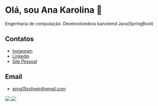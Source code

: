 # Olá, sou Ana Karolina 👋
Engenharia de computação.
Devenvolvedora banckend Java(SpringBoot)

## Contatos

 - [Instagram](https://awesomeopensource.com/project/elangosundar/awesome-README-templates)
 - [Linkedin](https://www.linkedin.com/in/karolina104016/)
 - [Site Pessoal](https://ana-karolina.netlify.app/)

## Email
- anna15soliveir@gmail.com

<a href="https://github.com/santoskarolina/santoskarolina">
  <img align="center" src="https://github-readme-stats.vercel.app/api?username=santoskarolina&show_icons=true&theme=dracula&hide_title=true" />
</a>
<a href="https://github.com/santoskarolina/santoskarolina">
  <img align="center" src="https://github-readme-stats.vercel.app/api/top-langs/?username=santoskarolina&layout=compact&theme=dracula" />
</a>
